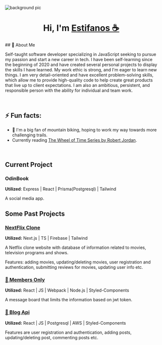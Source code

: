 <img src="assets/background.gif" alt="background pic" align="center">
  <h1 align="center">Hi, I'm <a href="https://www.estif.dev/projects" target="_blank">Estifanos ☕</a></h1>
## 🧐 About Me

Self-taught software developer specializing in JavaScript seeking to pursue my passion and start a new
career in tech. I have been self-learning since the beginning of 2020 and have created several personal
projects to display the skills I have learned. My work ethic is strong, and I'm eager to learn new things. I am very detail-oriented and have excellent problem-solving skills, which allow me to provide high-quality code to help create great products that live up to client expectations. I am also an ambitious, persistent, and responsible person with the ability for individual and team work.

<br>

## ⚡ Fun facts:

- 🚵 I'm a big fan of mountain biking, hoping to work my way towards more challenging trails.
- Currently reading [The Wheel of Time Series by Robert Jordan](https://www.goodreads.com/series/41526-the-wheel-of-time).

<br>

## Current Project

### OdinBook

<b>Utilized</b>: Express | React | Prisma(Postgresql) | Tailwind

A social media app.

## Some Past Projects

### [NextFlix Clone](https://github.com/justEstif/project-final-javascript)

<b>Utilized:</b> Next.js | TS | Firebase | Tailwind

A Netflix clone website with database of information related to movies, television programs and shows.

Features: adding movies, updating/deleting movies, user registration and authentication, submitting reviews for movies, updating user info etc.

### [📨 Members Only](https://github.com/justEstif/project_members_only_client)

<b>Utilized:</b> React | JS | Webpack | Node.js | Styled-Components

A message board that limits the information based on jwt token.

### [📜 Blog Api](https://github.com/justEstif/project-blog-api-client)

<b>Utilized:</b> React | JS | Postgresql | AWS | Styled-Components

Features are user registration and authentication, adding posts, updating/deleting post, commenting posts etc.
